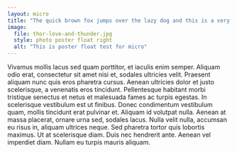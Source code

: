 ```yaml
---
layout: micro
title: "The quick brown fox jumps over the lazy dog and this is a very long title"
image: 
  file: thor-love-and-thunder.jpg
  style: photo poster float right
  alt: "This is poster float test for micro"
---
```

Vivamus mollis lacus sed quam porttitor, et iaculis enim semper. Aliquam odio erat, consectetur sit amet nisi et, sodales ultricies velit. Praesent aliquam nunc quis eros pharetra cursus. Aenean ultricies dolor et justo scelerisque, a venenatis eros tincidunt. Pellentesque habitant morbi tristique senectus et netus et malesuada fames ac turpis egestas. In scelerisque vestibulum est ut finibus. Donec condimentum vestibulum quam, mollis tincidunt erat pulvinar et. Aliquam id volutpat nulla. Aenean at massa placerat, ornare urna sed, sodales lacus. Nulla velit nulla, accumsan eu risus in, aliquam ultrices neque. Sed pharetra tortor quis lobortis maximus. Ut at scelerisque diam. Duis nec hendrerit ante. Aenean vel imperdiet diam. Nullam eu turpis mauris aliquam.
